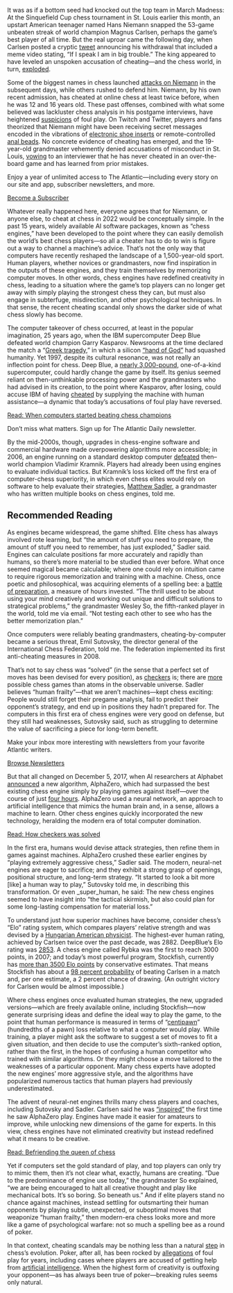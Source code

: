 It was as if a bottom seed had knocked out the top team in March Madness: At the Sinquefield Cup chess tournament in St. Louis earlier this month, an upstart American teenager named Hans Niemann snapped the 53-game unbeaten streak of world champion Magnus Carlsen, perhaps the game’s best player of all time. But the real uproar came the following day, when Carlsen posted a cryptic [tweet](https://twitter.com/MagnusCarlsen/status/1566848734616555523) announcing his withdrawal that included a meme video stating, “If I speak I am in big trouble.” The king appeared to have leveled an unspoken accusation of cheating—and the chess world, in turn, [exploded](https://en.chessbase.com/post/the-carlsen-niemann-affair).

Some of the biggest names in chess launched [attacks on Niemann](https://www.wsj.com/articles/magnus-carlsen-hans-niemann-chess-cheating-scandal-11662644458?no_redirect=true) in the subsequent days, while others rushed to defend him. Niemann, by his own recent admission, has cheated at online chess at least twice before, when he was 12 and 16 years old. These past offenses, combined with what some believed was lackluster chess analysis in his postgame interviews, have heightened [suspicions](https://clips.twitch.tv/ProtectiveOpenPistachioOSkomodo-C3DjfKXoRPlInWhn) of foul play. On Twitch and Twitter, players and fans theorized that Niemann might have been receiving secret messages encoded in the vibrations of [electronic shoe inserts](https://incoherency.co.uk/blog/stories/sockfish.html) or remote-controlled [anal beads](https://slate.com/culture/2022/09/chess-cheating-scandal-magnus-carlsen-hans-moke-niemann-anal-beads.html). No concrete evidence of cheating has emerged, and the 19-year-old grandmaster vehemently denied accusations of misconduct in St. Louis, [vowing](https://youtu.be/CJZuT-_kij0?t=925) to an interviewer that he has never cheated in an over-the-board game and has learned from prior mistakes.

Enjoy a year of unlimited access to The Atlantic—including every story on our site and app, subscriber newsletters, and more.

[Become a Subscriber](https://accounts.theatlantic.com/products/?source=lost-inventory&referral=lost-inventory)

Whatever really happened here, everyone agrees that for Niemann, or anyone else, to cheat at chess in 2022 would be conceptually simple. In the past 15 years, widely available AI software packages, known as “chess engines,” have been developed to the point where they can easily demolish the world’s best chess players—so all a cheater has to do to win is figure out a way to channel a machine’s advice. That’s not the only way that computers have recently reshaped the landscape of a 1,500-year-old sport. Human players, whether novices or grandmasters, now find inspiration in the outputs of these engines, and they train themselves by memorizing computer moves. In other words, chess engines have redefined creativity in chess, leading to a situation where the game’s top players can no longer get away with simply playing the strongest chess they can, but must also engage in subterfuge, misdirection, and other psychological techniques. In that sense, the recent cheating scandal only shows the darker side of what chess slowly has become.

The computer takeover of chess occurred, at least in the popular imagination, 25 years ago, when the IBM supercomputer Deep Blue defeated world champion Garry Kasparov. Newsrooms at the time declared the match a “[Greek tragedy](https://www.nytimes.com/1997/05/12/nyregion/swift-and-slashing-computer-topples-kasparov.html),” in which a silicon [“hand of God”](https://www.newsweek.com/big-blues-hand-god-173076) had squashed humanity. Yet 1997, despite its cultural resonance, was not really an inflection point for chess. Deep Blue, a [nearly 3,000-pound](https://slate.com/technology/2021/02/deep-blue-garry-kasparov-25th-anniversary-computer-chess.html), one-of-a-kind supercomputer, could hardly change the game by itself. Its genius seemed reliant on then-unthinkable processing power and the grandmasters who had advised in its creation, to the point where Kasparov, after losing, could accuse IBM of having [cheated](https://slate.com/news-and-politics/1997/05/sore-loser.html) by supplying the machine with human assistance—a dynamic that today’s accusations of foul play have reversed.

[Read: When computers started beating chess champions](https://www.theatlantic.com/technology/archive/2016/02/when-computers-started-beating-chess-champions/462216/)

Don’t miss what matters. Sign up for The Atlantic Daily newsletter.

By the mid-2000s, though, upgrades in chess-engine software and commercial hardware made overpowering algorithms more accessible; in 2006, an engine running on a standard desktop computer [defeated](https://en.chessbase.com/post/kramnik-vs-deep-fritz-computer-wins-match-by-4-2) then–world champion Vladimir Kramnik. Players had already been using engines to evaluate individual tactics. But Kramnik’s loss kicked off the first era of computer-chess superiority, in which even chess elites would rely on software to help evaluate their strategies, [Matthew Sadler](https://matthewsadler.me.uk/), a grandmaster who has written multiple books on chess engines, told me.

## Recommended Reading

As engines became widespread, the game shifted. Elite chess has always involved rote learning, but “the amount of stuff you need to prepare, the amount of stuff you need to remember, has just exploded,” Sadler said. Engines can calculate positions far more accurately and rapidly than humans, so there’s more material to be studied than ever before. What once seemed magical became calculable; where one could rely on intuition came to require rigorous memorization and training with a machine. Chess, once poetic and philosophical, was acquiring elements of a spelling bee: a [battle of preparation](https://www.wired.com/story/ai-ruined-chess-now-making-game-beautiful/), a measure of hours invested. “The thrill used to be about using your mind creatively and working out unique and difficult solutions to strategical problems,” the grandmaster Wesley So, the fifth-ranked player in the world, told me via email. “Not testing each other to see who has the better memorization plan.”

Once computers were reliably beating grandmasters, cheating-by-computer became a serious threat, Emil Sutovsky, the director general of the International Chess Federation, told me. The federation implemented its first anti-cheating measures in 2008.

That’s not to say chess was “solved” (in the sense that a perfect set of moves has been devised for every position), as [checkers](https://www.theatlantic.com/technology/archive/2017/07/marion-tinsley-checkers/534111/) is; there are [more](https://www.scientificamerican.com/article/how-the-computer-beat-the-go-master/) possible chess games than atoms in the observable universe. Sadler believes “human frailty”—that we aren’t machines—kept chess exciting: People would still forget their pregame analysis, fail to predict their opponent’s strategy, and end up in positions they hadn’t prepared for. The computers in this first era of chess engines were very good on defense, but they still had weaknesses, Sutovsky said, such as struggling to determine the value of sacrificing a piece for long-term benefit.

Make your inbox more interesting with newsletters from your favorite Atlantic writers.

[Browse Newsletters](https://www.theatlantic.com/newsletters/?source=lost-inventory&referral=lost-inventory)

But that all changed on December 5, 2017, when AI researchers at Alphabet [announced](https://arxiv.org/abs/1712.01815) a new algorithm, AlphaZero, which had surpassed the best existing chess engine simply by playing games against itself—over the course of just [four hours](https://www.newyorker.com/science/elements/how-the-artificial-intelligence-program-alphazero-mastered-its-games). AlphaZero used a neural network, an approach to artificial intelligence that mimics the human brain and, in a sense, allows a machine to learn. Other chess engines quickly incorporated the new technology, heralding the modern era of total computer domination.

[Read: How checkers was solved](https://www.theatlantic.com/technology/archive/2017/07/marion-tinsley-checkers/534111/)

In the first era, humans would devise attack strategies, then refine them in games against machines. AlphaZero crushed these earlier engines by “playing extremely aggressive chess,” Sadler said. The modern, neural-net engines are eager to sacrifice; and they exhibit a strong grasp of openings, positional structure, and long-term strategy. “It started to look a bit more \[like\] a human way to play,” Sutovsky told me, in describing this transformation. Or even _super_human, he said: The new chess engines seemed to have insight into “the tactical skirmish, but also could plan for some long-lasting compensation for material loss.”

To understand just how superior machines have become, consider chess’s “Elo” rating system, which compares players’ relative strength and was devised by a [Hungarian American physicist](https://www.nytimes.com/1992/11/14/obituaries/prof-arpad-e-elo-is-dead-at-89-inventor-of-chess-ratings-system.html). The highest-ever human rating, achieved by Carlsen twice over the past decade, was 2882. DeepBlue’s Elo rating was [2853](https://www.youtube.com/watch?v=wljgxS7tZVE). A chess engine called Rybka was the first to reach 3000 points, in 2007; and today’s most powerful program, Stockfish, currently has [more than 3500 Elo points](https://ccrl.chessdom.com/ccrl/4040/) by conservative estimates. That means Stockfish has about a [98 percent probability](https://wismuth.com/elo/calculator.html#rating1=2882&rating2=3536) of beating Carlsen in a match and, per one estimate, a 2 percent chance of drawing. (An outright victory for Carlsen would be almost impossible.)

Where chess engines once evaluated human strategies, the new, upgraded versions—which are freely available online, including Stockfish—now generate surprising ideas and define the ideal way to play the game, to the point that human performance is measured in terms of “[centipawn](https://fivethirtyeight.com/features/brilliance-and-blunders-have-defined-the-world-chess-championship/)” (hundredths of a pawn) loss relative to what a computer would play. While training, a player might ask the software to suggest a set of moves to fit a given situation, and then decide to use the computer’s sixth-ranked option, rather than the first, in the hopes of confusing a human competitor who trained with similar algorithms. Or they might choose a move tailored to the weaknesses of a particular opponent. Many chess experts have adopted the new engines’ more aggressive style, and the algorithms have popularized numerous tactics that human players had previously underestimated.

The advent of neural-net engines thrills many chess players and coaches, including Sutovsky and Sadler. Carlsen said he was [“inspired”](https://lexfridman.com/magnus-carlsen/) the first time he saw AlphaZero play. Engines have made it easier for amateurs to improve, while unlocking new dimensions of the game for experts. In this view, chess engines have not eliminated creativity but instead redefined what it means to be creative.

[Read: Befriending the queen of chess](https://www.theatlantic.com/family/archive/2019/09/female-chess-masters-talk-sexism-and-friendship/598003/)

Yet if computers set the gold standard of play, and top players can only try to mimic them, then it’s not clear what, exactly, humans are creating. “Due to the predominance of engine use today,” the grandmaster So explained, “we are being encouraged to halt all creative thought and play like mechanical bots. It’s so boring. So beneath us.” And if elite players stand no chance against machines, instead settling for outsmarting their human opponents by playing subtle, unexpected, or suboptimal moves that weaponize “human frailty,” then modern-era chess looks more and more like a game of psychological warfare: not so much a spelling bee as a round of poker.

In that context, cheating scandals may be nothing less than a natural [step](https://www.bonus.com/chess-cheating-poker-comparisons/) in chess’s evolution. Poker, after all, has been rocked by [allegations](https://www.pokertube.com/article/poker-world-shocked-by-number-high-stakes-cheating-allegations) of foul play for years, including cases where players are accused of getting help from [artificial intelligence](https://www.nytimes.com/2022/01/18/magazine/ai-technology-poker.html). When the highest form of creativity is outfoxing your opponent—as has always been true of poker—breaking rules seems only natural.